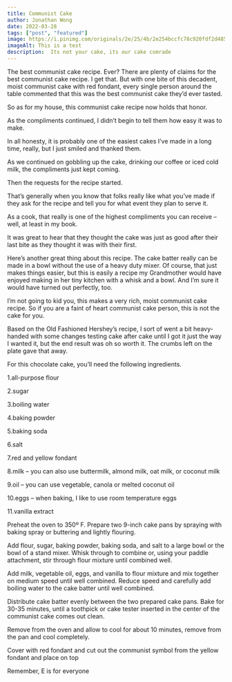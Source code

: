 ```yaml
---
title: Communist Cake
author: Jonathan Wong 
date: 2022-03-28
tags: ["post", "featured"]
image: https://i.pinimg.com/originals/2e/25/4b/2e254bccfc78c920fdf2d485365e670a.jpg
imageAlt: This is a test
description:  Its not your cake, its our cake comrade
---
```

The best communist cake recipe. Ever? There are plenty of claims for the best communist cake recipe. I get that. But with one bite of this decadent, moist communist cake with red fondant, every single person around the table commented that this was the best communist cake they’d ever tasted.

So as for my house, this communist cake recipe now holds that honor.

As the compliments continued, I didn’t begin to tell them how easy it was to make.

In all honesty, it is probably one of the easiest cakes I’ve made in a long time, really, but I just smiled and thanked them.

As we continued on gobbling up the cake, drinking our coffee or iced cold milk, the compliments just kept coming.

Then the requests for the recipe started.

That’s generally when you know that folks really like what you’ve made if they ask for the recipe and tell you for what event they plan to serve it.

As a cook, that really is one of the highest compliments you can receive – well, at least in my book.

It was great to hear that they thought the cake was just as good after their last bite as they thought it was with their first.

Here’s another great thing about this recipe. The cake batter really can be made in a bowl without the use of a heavy duty mixer. Of course, that just makes things easier, but this is easily a recipe my Grandmother would have enjoyed making in her tiny kitchen with a whisk and a bowl. And I’m sure it would have turned out perfectly, too.

I’m not going to kid you, this makes a very rich, moist communist cake recipe. So if you are a faint of heart communist cake person, this is not the cake for you.

Based on the Old Fashioned Hershey’s recipe, I sort of went a bit heavy-handed with some changes testing cake after cake until I got it just the way I wanted it, but the end result was oh so worth it. The crumbs left on the plate gave that away.

For this chocolate cake, you’ll need the following ingredients.

1.all-purpose flour

2.sugar

3.boiling water

4.baking powder

5.baking soda

6.salt

7.red and yellow fondant

8.milk – you can also use buttermilk, almond milk, oat milk, or coconut milk

9.oil – you can use vegetable, canola or melted coconut oil

10.eggs – when baking, I like to use room temperature eggs

11.vanilla extract

Preheat the oven to 350º F. Prepare two 9-inch cake pans by spraying with baking spray or buttering and lightly flouring.

Add flour, sugar, baking powder, baking soda, and salt to a large bowl or the bowl of a stand mixer. Whisk through to combine or, using your paddle attachment, stir through flour mixture until combined well.

Add milk, vegetable oil, eggs, and vanilla to flour mixture and mix together on medium speed until well combined. Reduce speed and carefully add boiling water to the cake batter until well combined.

Distribute cake batter evenly between the two prepared cake pans. Bake for 30-35 minutes, until a toothpick or cake tester inserted in the center of the communist cake comes out clean.

Remove from the oven and allow to cool for about 10 minutes, remove from the pan and cool completely. 

Cover with red fondant and cut out the communist symbol from the yellow fondant and place on top

Remember, E is for everyone